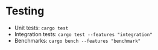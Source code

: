 # Testing
* Unit tests: `cargo test`
* Integration tests: `cargo test --features "integration"`
* Benchmarks: `cargo bench --features "benchmark"`